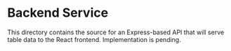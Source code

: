 # Backend Service

This directory contains the source for an Express-based API that will serve table data to the React frontend. Implementation is pending.
